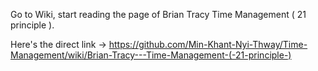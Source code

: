 Go to Wiki, start reading the page of Brian Tracy Time Management ( 21 principle ).

Here's the direct link -> https://github.com/Min-Khant-Nyi-Thway/Time-Management/wiki/Brian-Tracy---Time-Management-(-21-principle-)
